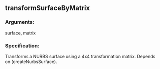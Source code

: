 ## transformSurfaceByMatrix
### Arguments: 
surface, matrix
### Specification: 
Transforms a NURBS surface using a 4x4 transformation matrix. Depends on (createNurbsSurface).
